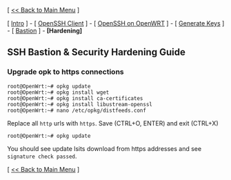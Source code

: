 [ [<< Back to Main Menu](https://github.com/seth586/guides/blob/master/README.md) ]

[ [Intro](README.md) ] - [ [OpenSSH Client](1_install_client.md) ] - [ [OpenSSH on OpenWRT](2_install_openssh.md) ] - [ [Generate Keys](3_keys.md) ] - [ [Bastion](4_bastion.md) ] - **[Hardening]**

## SSH Bastion & Security Hardening Guide
### Upgrade opk to https connections
```
root@OpenWrt:~# opkg update
root@OpenWrt:~# opkg install wget
root@OpenWrt:~# opkg install ca-certificates
root@OpenWrt:~# opkg install libustream-openssl
root@OpenWrt:~# nano /etc/opkg/distfeeds.conf
```
Replace all `http` urls with `https`. Save (CTRL+O, ENTER) and exit (CTRL+X)
```
root@OpenWrt:~# opkg update
```
You should see update lsits download from https addresses and see `signature check passed`.

[ [<< Back to Main Menu](https://github.com/seth586/guides/blob/master/README.md) ]
